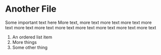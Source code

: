 # Another File

Some important text here
More text, more text more text more text more text more text more text
more text more text more text more text more text

1. An ordered list item
2. More things
3. Some other thing